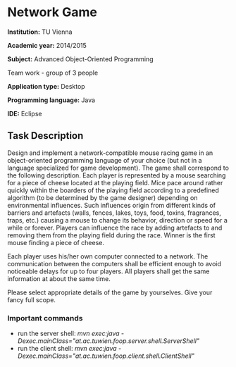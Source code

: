 # Network Game

**Institution:** TU Vienna

**Academic year:** 2014/2015

**Subject:** Advanced Object-Oriented Programming

Team work - group of 3 people

**Application type:** Desktop

**Programming language:** Java

**IDE:** Eclipse

## Task Description

Design and implement a network-compatible mouse racing game in an object-oriented programming language of your choice (but not in a language specialized for game development). The game shall correspond to the following description.
Each player is represented by a mouse searching for a piece of cheese located at the playing field. Mice pace around rather quickly within the boarders of the playing field according to a predefined algorithm (to be determined by the game designer) depending on environmental influences. Such influences origin from different kinds of barriers and artefacts (walls, fences, lakes, toys, food, toxins, fragrances, traps, etc.) causing a mouse to change its behavior, direction or speed for a while or forever. Players can influence the race by adding artefacts to and removing them from the playing field during the race. Winner is the first mouse finding a piece of cheese.

Each player uses his/her own computer connected to a network. The communication between the computers shall be efficient enough to avoid noticeable delays for up to four players. All players shall get the same information at about the same time.

Please select appropriate details of the game by yourselves. Give your fancy full scope.

### Important commands


* run the server shell: _mvn exec:java -Dexec.mainClass="at.ac.tuwien.foop.server.shell.ServerShell"_
* run the client shell: _mvn exec:java -Dexec.mainClass="at.ac.tuwien.foop.client.shell.ClientShell"_
